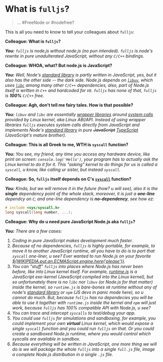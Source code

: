 # What is `fulljs`?

> ... #FreeNode or #nodefree?

This is all you need to know to tell your colleagues about `fulljs`:

**Colleague: What is `fulljs`?**

***You:*** *`fulljs` is node.js without node.js (no pun intended). `fulljs` is node's
rewrite in pure unadulterated JavaScript, without any `C/C++` bindings.*

**Colleague: WHOA, what? But node.js is JavaScript?**

***You:*** *Well, Node's [standard library](https://nodejs.org/api/index.html) is partly written in JavaScript, yes, but it also has the other side --
the dark side. Node.js depends on [`libuv`](http://libuv.org/), which uses [`libc`](https://en.wikipedia.org/wiki/C_standard_library) among many other
`C/C++` dependencies, also, part of Node.js itself is written in `C++` and hardcoded
for `V8`. `fulljs` has none of that, `fulljs` is **100%** `C/C++` free.*

**Colleague: Agh, don't tell me fairy tales. How is that possible?**

***You:*** *`libuv` and `libc` are essentially [wrapper libraries](https://en.wikipedia.org/wiki/Wrapper_library) around
[system calls](https://filippo.io/linux-syscall-table/) provided by Linux kernel, aka Linux ABI/API. Instead 
of using wrapper libraries `fulljs` executes system calls directly from JavaScript and implements Node's [standard library](https://nodejs.org/api/index.html)
in pure ~~JavaScript~~ [TypeScript](https://www.typescriptlang.org/) (JavaScript's mature brother).*

**Colleague: This is all Greek to me, WTH is `syscall` function?**

***You:*** *You see, my friend, any time you access any hardware device, like print on screen: `console.log('Hello')`,
your program has to actually ask the Linux kernel to do it for it. This "asking" kernel to do things
for us is called a `syscall`, u know, like calling ur sister, but instead `syscall`.*

**Colleague: So, `fulljs` itself depends on C's [`syscall`](http://man7.org/linux/man-pages/man2/syscall.2.html) function?**

***You:*** *Kinda, but we will remove it in the future (how? u will see), also it is the **single** dependency point
of the whole stack, moreover, it is just a **one-line** dependcy on `C`; and one-line 
dependency is **no-dependency**, see how ez:*

```c
# include <sys/syscall.h>
long syscall(long number, ...);
```

**Colleague: Why do u need pure JavaScript Node.js aka `fulljs`?**

***You:*** *There are a few cases:*

 1. *Coding in pure JavaScript makes development much faster.*
 2. *Because of no dependencies, `fulljs` is highly portable, for example, to move it to another
 JavaScript runtime, all you have to do is to port that `syscall` one-liner, u see? Ever wanted to run Node.js on your
 favorite [${WIKIPEDIA.put.an.ECMAScript.engine.here('please')}](https://en.wikipedia.org/wiki/List_of_ECMAScript_engines).*
 3. *You can "stuff" `fulljs` into places where Node.js has never been before, like into Linux kernel itself. For example, 
 [runtime.js](http://runtimejs.org/) is a JavaScript exo-kernel (JavaScript compiled into the Linux kernel), but so unfortunately
 there is no `libc` nor `libuv` (or Node.js for that matter) inside the kernel, so `runtime.js` is bare-bones `V8` runtime without any of
 node's [standard library](https://nodejs.org/api/index.html) or `npm` (JS devs in panic mode here), so u cannot do much. But, because `fulljs` has no
 dependecies you will be able to use it together with `runtime.js` inside the kernel and `npm` will just work,
 because `fulljs` has 100% compatible API with Node.js, u see?*
 4. *You can trace and intercept `syscalls` to test/debug your app.*
 5. *You could use `fulljs` for simulations and sandboxing, for example, you could implement your own **virtual**
 Linux kernel, which would expose a single `syscall` function and you could run `fulljs` on that. Or you could create 
 a sandboxed Node.js runtime, where you would control which syscalls are available in sandbox.*
 6. *Because everything will be written in JavaScript, one more thing we will do is we will package the whole `fulljs`
 into a single `full.js` file, image a complete Node.js distribution in a single `.js` file.*
